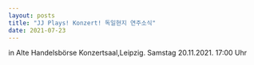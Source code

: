 ```yaml
---
layout: posts
title: "JJ Plays! Konzert! 독일현지 연주소식"
date: 2021-07-23
---
```


in Alte Handelsbörse Konzertsaal,Leipzig. 
Samstag 20.11.2021. 17:00 Uhr
